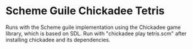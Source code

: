 # Scheme Guile Chickadee Tetris

Runs with the Scheme guile implementation using the Chickadee game library,
which is based on SDL. Run with "chickadee play tetris.scm" after installing
chickadee and its dependencies.
